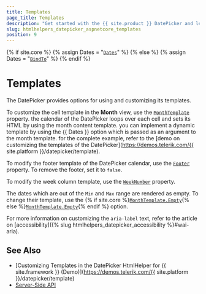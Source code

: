 ```yaml
---
title: Templates
page_title: Templates
description: "Get started with the {{ site.product }} DatePicker and learn how to customize its templates."
slug: htmlhelpers_datepicker_aspnetcore_templates
position: 9
---
```

{% if site.core %}
    {% assign Dates = "[`Dates`](/api/kendo.mvc.ui.fluent/datepickerbuilder#datessystemdatetime)" %}
{% else %}
    {% assign Dates = "[`BindTo`](/api/kendo.mvc.ui.fluent/datepickerbuilder#bindtosystemcollectionsgenericlistsystemdatetime)" %}
{% endif %}

# Templates

The DatePicker provides options for using and customizing its templates.  

To customize the cell template in the **Month** view, use the [`MonthTemplate`](/api/kendo.mvc.ui.fluent/datepickerbuilder#monthtemplatesystemstring) property. the calendar of the DatePicker loops over each cell and sets its HTML by using the month content template. you can implement a dynamic template by using the {{ Dates }} option which is passed as an argument to the month template. for the complete example, refer to the [demo on customizing the templates of the DatePicker](https://demos.telerik.com/{{ site.platform }}/datepicker/template).

To modify the footer template of the DatePicker calendar, use the [`Footer`](/api/kendo.mvc.ui.fluent/datepickerbuilder#footersystemstring) property. To remove the footer, set it to `false`.

To modify the week column template, use the [`WeekNumber`](/api/kendo.mvc.ui.fluent/datepickerbuilder#weeknumbersystemboolean) property.

The dates which are out of the `Min` and `Max` range are rendered as empty. To change their template, use the {% if site.core %}[`MonthTemplate.Empty`](/api/kendo.mvc.ui/monthtemplatebuilder#emptysystemstring){% else %}[`MonthTemplate.Empty`](/api/kendo.mvc.ui.fluent/monthtemplatebuilder#emptysystemstring){% endif %} option.

For more information on customizing the `aria-label` text, refer to the article on [accessibility]({% slug htmlhelpers_datepicker_accessibility %}#wai-aria).

## See Also

* [Customizing Templates in the DatePicker HtmlHelper for {{ site.framework }} (Demo)](https://demos.telerik.com/{{ site.platform }}/datepicker/template)
* [Server-Side API](/api/datepicker)
